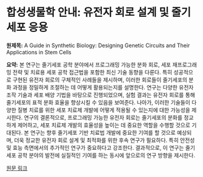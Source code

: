 # 합성생물학 안내: 유전자 회로 설계 및 줄기세포 응용

**원제목:** A Guide in Synthetic Biology: Designing Genetic Circuits and Their Applications in Stem Cells

**요약:** 본 연구는 줄기세포 공학 분야에서 프로그래밍 가능한 분화 회로, 세포 재프로그래밍 전략 및 치료용 세포 공학 접근법을 포함한 최신 기술 동향을 다룬다. 특히 성공적으로 구현된 유전자 회로의 구체적인 사례들을 제시하며, 이러한 회로들이 줄기세포의 분화 과정을 정밀하게 조절하는 데 어떻게 활용되는지를 설명한다.  연구는 다양한 유전자 조작 기술과 세포 배양 기법을 바탕으로 진행되었으며,  실험 결과는 유전자 회로를 통해 줄기세포의 표적 분화 효율을 향상시킬 수 있음을 보여준다.  나아가, 이러한 기술들이 다양한 질병 치료를 위한 세포 치료제 개발에 어떻게 적용될 수 있는지에 대한 가능성을 제시한다.  연구의 결론적으로, 프로그래밍 가능한 유전자 회로는 줄기세포의 분화를 정교하게 제어하고,  세포 치료제 개발의 효율성을 높이는 데 중요한 역할을 수행할 것으로 기대된다.  본 연구는 향후 줄기세포 기반 치료법 개발에 중요한 기여를 할 것으로 예상되며,  더욱 정교한 유전자 회로 설계 및 최적화를 위한 후속 연구가 필요하다.  특히 안전성 및 효능 측면에서의 추가적인 연구가 중요하다고 강조한다.  결과적으로, 이 연구는 줄기세포 공학 분야의 발전에 실질적인 기여를 하는 동시에 앞으로의 연구 방향을 제시한다.

[원문 링크](https://www.mdpi.com/2674-0583/3/3/11)
